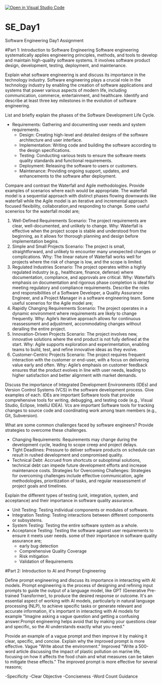 [![Open in Visual Studio Code](https://classroom.github.com/assets/open-in-vscode-2e0aaae1b6195c2367325f4f02e2d04e9abb55f0b24a779b69b11b9e10269abc.svg)](https://classroom.github.com/online_ide?assignment_repo_id=15577458&assignment_repo_type=AssignmentRepo)
# SE_Day1
Software Engineering Day1 Assignment

#Part 1: Introduction to Software Engineering
Software engineering systematically applies engineering principles, methods, and tools to develop and maintain high-quality software systems. It involves software product design, development, testing, deployment, and maintenance.

Explain what software engineering is and discuss its importance in the technology industry.
Software engineering plays a crucial role in the technology industry by enabling the creation of software applications and systems that power various aspects of modern life, including communication, commerce, entertainment, and healthcare.
Identify and describe at least three key milestones in the evolution of software engineering.


List and briefly explain the phases of the Software Development Life Cycle.
- Requirements: Gathering and documenting user needs and system requirements.
  - Design: Creating high-level and detailed designs of the software architecture and user interface.
  - Implementation: Writing code and building the software according to the design specifications.
  - Testing: Conducting various tests to ensure the software meets quality standards and functional requirements.
  - Deployment: Releasing the software to users or customers.
  - Maintenance: Providing ongoing support, updates, and enhancements to the software after deployment.


Compare and contrast the Waterfall and Agile methodologies. Provide examples of scenarios where each would be appropriate.
The waterfall model is a sequential approach with distinct phases flowing downwards like waterfall while the Agile model is an iterative and incremental approach focused flexibility, collaboration,and responding to change. 
Some useful scenerios for the waterfall model are;
1. Well-Defined Requirements
Scenario: The project requirements are clear, well-documented, and unlikely to change.
Why: Waterfall is effective when the project scope is stable and understood from the beginning, as it allows for thorough planning and design before implementation begins.
2. Simple and Small Projects
Scenario: The project is small, straightforward, and unlikely to encounter many unexpected changes or complications.
Why: The linear nature of Waterfall works well for projects where the risk of change is low, and the scope is limited.
3. Regulated Industries
Scenario: The project operates within a highly regulated industry (e.g., healthcare, finance, defense) where documentation, compliance, and approvals are critical.
Why: Waterfall’s emphasis on documentation and rigorous phase completion is ideal for meeting regulatory and compliance requirements.
Describe the roles and responsibilities of a Software Developer, a Quality Assurance Engineer, and a Project Manager in a software engineering team.
Some useful scenerios for the Agile model are;
1. Rapidly Changing Requirements
Scenario: The project operates in a dynamic environment where requirements are likely to change frequently.
Why: Agile’s iterative approach allows for continuous reassessment and adjustment, accommodating changes without derailing the entire project.
2. Innovation-Driven Projects
Scenario: The project involves new, innovative solutions where the end product is not fully defined at the start.
Why: Agile supports exploration and experimentation, enabling teams to build, test, and refine innovative ideas as they evolve.
3. Customer-Centric Projects
Scenario: The project requires frequent interaction with the customer or end-user, with a focus on delivering value early and often.
Why: Agile’s emphasis on customer feedback ensures that the product evolves in line with user needs, leading to higher satisfaction and better alignment with market demands.

Discuss the importance of Integrated Development Environments (IDEs) and Version Control Systems (VCS) in the software development process. Give examples of each.
IDEs are important Software tools that provide comprehensive tools for writing, debugging, and testing code (e.g., Visual Studio, Eclipse, IntelliJ IDEA).
Vcs are important Software tools for tracking changes to source code and coordinating work among team members (e.g., Git, Subversion).

What are some common challenges faced by software engineers? Provide strategies to overcome these challenges.
 - Changing Requirements: Requirements may change during the development cycle, leading to scope creep and project delays.
  - Tight Deadlines: Pressure to deliver software products on schedule can result in rushed development and compromised quality.
  - Technical Debt: Accrued from shortcuts or suboptimal solutions, technical debt can impede future development efforts and increase maintenance costs.
Strategies for Overcoming Challenges: Strategies for overcoming challenges include effective communication, agile methodologies, prioritization of tasks, and regular reassessment of project goals and timelines.

Explain the different types of testing (unit, integration, system, and acceptance) and their importance in software quality assurance.
  - Unit Testing: Testing individual components or modules of software.
  - Integration Testing: Testing interactions between different components or subsystems.
  - System Testing: Testing the entire software system as a whole.
  - Acceptance Testing: Testing the software against user requirements to ensure it meets user needs.
    some of their importance in software quality assurance are;
    - early bug detection
    - Comprehensive Quality Coverage
    - Risk mitigation
    - Validation of Requirements

#Part 2: Introduction to AI and Prompt Engineering

Define prompt engineering and discuss its importance in interacting with AI models.
Prompt engineering is the process of designing and refining input prompts to guide the output of a language model, like GPT (Generative Pre-trained Transformer), to produce the desired response or outcome. It's an essential aspect of working with AI models, particularly in natural language processing (NLP), to achieve specific tasks or generate relevant and accurate information, it's important in interacting with AI models for example "Imagine asking a vague question and getting a confusing answer.Prompt engineering helps avoid that by making your questions clear and specific, so the AI understands exactly what you need."

Provide an example of a vague prompt and then improve it by making it clear, specific, and concise. Explain why the improved prompt is more effective.
Vague
"Write about the environment."
Improved
"Write a 500-word article discussing the impact of plastic pollution on marine life, focusing on how it affects the food chain and what measures can be taken to mitigate these effects."
The improved prompt is more effective for several reasons;

-Specificity
-Clear Objective
-Conciseness
-Word Count Guidance

